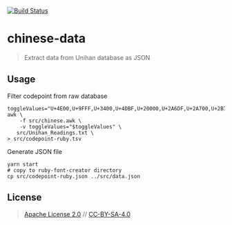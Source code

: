 [![Build Status](https://travis-ci.org/parlr/chinese-data.svg?branch=master)](https://travis-ci.org/parlr/chinese-data)

# chinese-data

> Extract data from Unihan database as JSON

## Usage

Filter codepoint from raw database

	toggleValues="U+4E00,U+9FFF,U+3400,U+4DBF,U+20000,U+2A6DF,U+2A700,U+2B73F,U+2B740,U+2B81F,U+2B820,U+2CEAF,U+F900,U+FAFF"
	awk \
		-f src/chinese.awk \
		-v toggleValues="$toggleValues" \
	   src/Unihan_Readings.txt \
	> src/codepoint-ruby.tsv

Generate JSON file

	yarn start
	# copy to ruby-font-creator directory
	cp src/codepoint-ruby.json ../src/data.json

## License

> [Apache License 2.0](http://choosealicense.com/licenses/apache-2.0/)
// [CC-BY-SA-4.0 ](https://choosealicense.com/licenses/cc-by-sa-4.0/)
